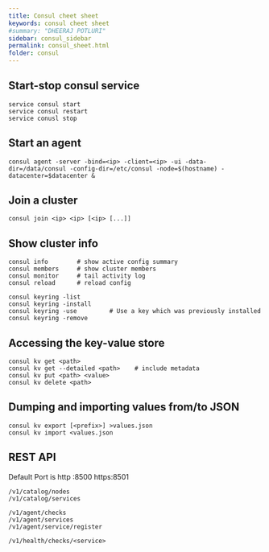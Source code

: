 ```yaml
---
title: Consul cheet sheet 
keywords: consul cheet sheet
#summary: "DHEERAJ POTLURI"
sidebar: consul_sidebar
permalink: consul_sheet.html
folder: consul
---
```


## Start-stop consul service

    service consul start
    service consul restart
    service conusl stop

## Start an agent

    consul agent -server -bind=<ip> -client=<ip> -ui -data-dir=/data/consul -config-dir=/etc/consul -node=$(hostname) -datacenter=$datacenter &

## Join a cluster

    consul join <ip> <ip> [<ip> [...]]
    
## Show cluster info

    consul info        # show active config summary
    consul members     # show cluster members
    consul monitor     # tail activity log
    consul reload      # reload config
    
    consul keyring -list
    consul keyring -install
    consul keyring -use         # Use a key which was previously installed
    consul keyring -remove 
    
## Accessing the key-value store

    consul kv get <path>
    consul kv get --detailed <path>    # include metadata
    consul kv put <path> <value>
    consul kv delete <path>

## Dumping and importing values from/to JSON

    consul kv export [<prefix>] >values.json
    consul kv import <values.json

## REST API

Default Port is  http :8500
                 https:8501
    
    /v1/catalog/nodes
    /v1/catalog/services
     
    /v1/agent/checks
    /v1/agent/services
    /v1/agent/service/register
     
    /v1/health/checks/<service>